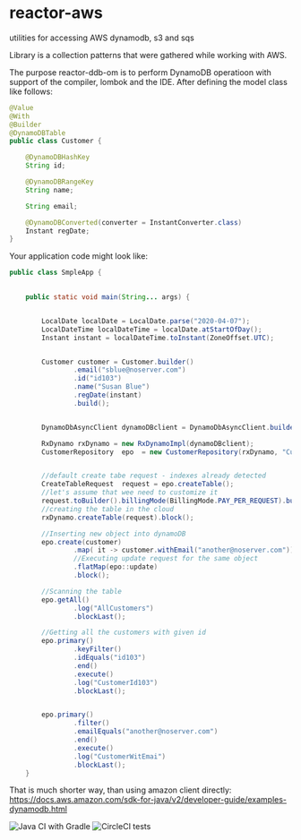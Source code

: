 # reactor-aws
utilities for accessing AWS dynamodb, s3 and sqs

Library is a collection patterns that were gathered while working with AWS. 

The purpose reactor-ddb-om is to perform  DynamoDB operatioon with support of the compiler, lombok and the IDE.
After defining the model class like follows:

```java
@Value
@With
@Builder
@DynamoDBTable
public class Customer {

    @DynamoDBHashKey
    String id;

    @DynamoDBRangeKey
    String name;

    String email;

    @DynamoDBConverted(converter = InstantConverter.class)
    Instant regDate;
}
```
Your application code might look like:
```java
public class SmpleApp {

 
    public static void main(String... args) {


        LocalDate localDate = LocalDate.parse("2020-04-07");
        LocalDateTime localDateTime = localDate.atStartOfDay();
        Instant instant = localDateTime.toInstant(ZoneOffset.UTC);


        Customer customer = Customer.builder()
                .email("sblue@noserver.com")
                .id("id103")
                .name("Susan Blue")
                .regDate(instant)
                .build();


        DynamoDbAsyncClient dynamoDBclient = DynamoDbAsyncClient.builder().region(Region.US_EAST_1).build();

        RxDynamo rxDynamo = new RxDynamoImpl(dynamoDBclient);
        CustomerRepository  epo  = new CustomerRepository(rxDynamo, "Customer");


        //default create tabe request - indexes already detected
        CreateTableRequest  request = epo.createTable();
        //let's assume that wee need to customize it
        request.toBuilder().billingMode(BillingMode.PAY_PER_REQUEST).build();
        //creating the table in the cloud
        rxDynamo.createTable(request).block();

        //Inserting new object into dynamoDB
        epo.create(customer)
                .map( it -> customer.withEmail("another@noserver.com"))
                //Executing update request for the same object
                .flatMap(epo::update)
                .block();

        //Scanning the table
        epo.getAll()
                .log("AllCustomers")
                .blockLast();

        //Getting all the customers with given id
        epo.primary()
                .keyFilter()
                .idEquals("id103")
                .end()
                .execute()
                .log("CustomerId103")
                .blockLast();


        epo.primary()
                .filter()
                .emailEquals("another@noserver.com")
                .end()
                .execute()
                .log("CustomerWitEmai")
                .blockLast();
    }
```

That is much shorter way, than using amazon client directly: https://docs.aws.amazon.com/sdk-for-java/v2/developer-guide/examples-dynamodb.html


![Java CI with Gradle](https://github.com/rczyzewski/reactor-aws/workflows/Java%20CI%20with%20Gradle/badge.svg)
![CircleCI tests](https://circleci.com/gh/rczyzewski/reactor-aws.svg)
